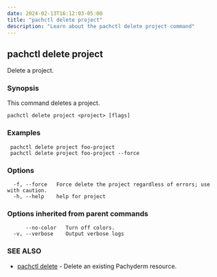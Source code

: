 ```yaml
---
date: 2024-02-13T16:12:03-05:00
title: "pachctl delete project"
description: "Learn about the pachctl delete project command"
---
```


## pachctl delete project

Delete a project.

### Synopsis

This command deletes a project.

```
pachctl delete project <project> [flags]
```

### Examples

```
 pachctl delete project foo-project 
 pachctl delete project foo-project --force 

```

### Options

```
  -f, --force   Force delete the project regardless of errors; use with caution.
  -h, --help    help for project
```

### Options inherited from parent commands

```
      --no-color   Turn off colors.
  -v, --verbose    Output verbose logs
```

### SEE ALSO

* [pachctl delete](../pachctl_delete)	 - Delete an existing Pachyderm resource.

